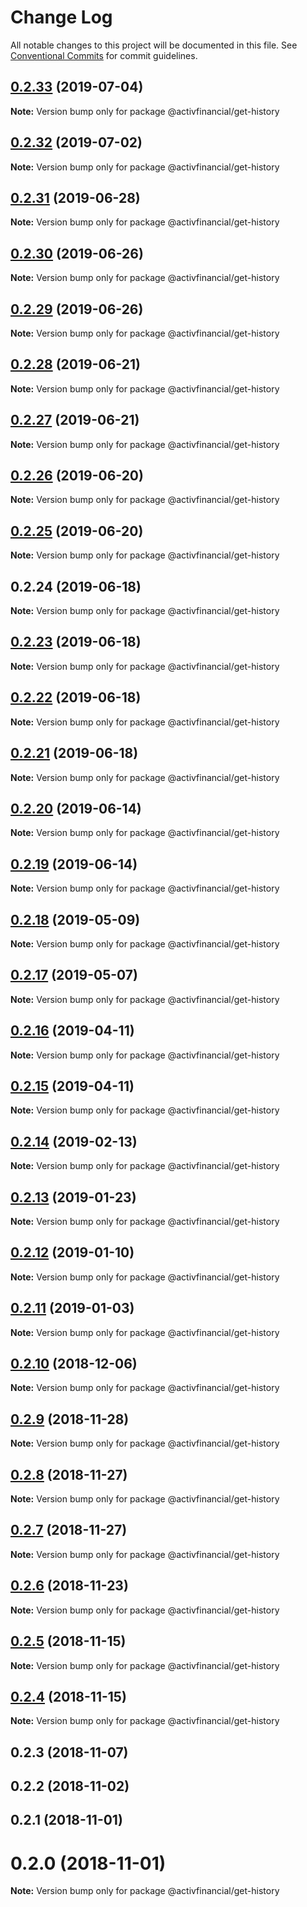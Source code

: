 # Change Log

All notable changes to this project will be documented in this file.
See [Conventional Commits](https://conventionalcommits.org) for commit guidelines.

## [0.2.33](https://github.com/activfinancial/cg-api-examples/compare/@activfinancial/get-history@0.2.32...@activfinancial/get-history@0.2.33) (2019-07-04)

**Note:** Version bump only for package @activfinancial/get-history





## [0.2.32](https://github.com/activfinancial/cg-api-examples/compare/@activfinancial/get-history@0.2.31...@activfinancial/get-history@0.2.32) (2019-07-02)

**Note:** Version bump only for package @activfinancial/get-history





## [0.2.31](https://github.com/activfinancial/cg-api-examples/compare/@activfinancial/get-history@0.2.30...@activfinancial/get-history@0.2.31) (2019-06-28)

**Note:** Version bump only for package @activfinancial/get-history





## [0.2.30](https://github.com/activfinancial/cg-api-examples/compare/@activfinancial/get-history@0.2.29...@activfinancial/get-history@0.2.30) (2019-06-26)

**Note:** Version bump only for package @activfinancial/get-history





## [0.2.29](https://github.com/activfinancial/cg-api-examples/compare/@activfinancial/get-history@0.2.28...@activfinancial/get-history@0.2.29) (2019-06-26)

**Note:** Version bump only for package @activfinancial/get-history





## [0.2.28](https://github.com/activfinancial/cg-api-examples/compare/@activfinancial/get-history@0.2.27...@activfinancial/get-history@0.2.28) (2019-06-21)

**Note:** Version bump only for package @activfinancial/get-history





## [0.2.27](https://github.com/activfinancial/cg-api-examples/compare/@activfinancial/get-history@0.2.26...@activfinancial/get-history@0.2.27) (2019-06-21)

**Note:** Version bump only for package @activfinancial/get-history





## [0.2.26](https://github.com/activfinancial/cg-api/compare/@activfinancial/get-history@0.2.25...@activfinancial/get-history@0.2.26) (2019-06-20)

**Note:** Version bump only for package @activfinancial/get-history





## [0.2.25](https://github.com/activfinancial/cg-api/compare/@activfinancial/get-history@0.2.24...@activfinancial/get-history@0.2.25) (2019-06-20)

**Note:** Version bump only for package @activfinancial/get-history





## 0.2.24 (2019-06-18)

**Note:** Version bump only for package @activfinancial/get-history





## [0.2.23](https://github.com/activfinancial/cg-api/compare/@activfinancial/get-history@0.2.22...@activfinancial/get-history@0.2.23) (2019-06-18)

**Note:** Version bump only for package @activfinancial/get-history





## [0.2.22](https://github.com/activfinancial/cg-api/compare/@activfinancial/get-history@0.2.21...@activfinancial/get-history@0.2.22) (2019-06-18)

**Note:** Version bump only for package @activfinancial/get-history





## [0.2.21](https://github.com/activfinancial/cg-api/compare/@activfinancial/get-history@0.2.20...@activfinancial/get-history@0.2.21) (2019-06-18)

**Note:** Version bump only for package @activfinancial/get-history





## [0.2.20](https://github.com/activfinancial/cg-api/compare/@activfinancial/get-history@0.2.19...@activfinancial/get-history@0.2.20) (2019-06-14)

**Note:** Version bump only for package @activfinancial/get-history





## [0.2.19](https://github.com/activfinancial/cg-api/compare/@activfinancial/get-history@0.2.18...@activfinancial/get-history@0.2.19) (2019-06-14)

**Note:** Version bump only for package @activfinancial/get-history





## [0.2.18](https://github.com/activfinancial/cg-api/compare/@activfinancial/get-history@0.2.17...@activfinancial/get-history@0.2.18) (2019-05-09)

**Note:** Version bump only for package @activfinancial/get-history





## [0.2.17](https://github.com/activfinancial/cg-api/compare/@activfinancial/get-history@0.2.16...@activfinancial/get-history@0.2.17) (2019-05-07)

**Note:** Version bump only for package @activfinancial/get-history





## [0.2.16](https://github.com/activfinancial/cg-api/compare/@activfinancial/get-history@0.2.14...@activfinancial/get-history@0.2.16) (2019-04-11)

**Note:** Version bump only for package @activfinancial/get-history





## [0.2.15](https://github.com/activfinancial/cg-api/compare/@activfinancial/get-history@0.2.14...@activfinancial/get-history@0.2.15) (2019-04-11)

**Note:** Version bump only for package @activfinancial/get-history





## [0.2.14](https://github.com/activfinancial/cg-api/compare/@activfinancial/get-history@0.2.13...@activfinancial/get-history@0.2.14) (2019-02-13)

**Note:** Version bump only for package @activfinancial/get-history





## [0.2.13](https://github.com/activfinancial/cg-api/compare/@activfinancial/get-history@0.2.12...@activfinancial/get-history@0.2.13) (2019-01-23)

**Note:** Version bump only for package @activfinancial/get-history





## [0.2.12](https://github.com/activfinancial/cg-api/compare/@activfinancial/get-history@0.2.11...@activfinancial/get-history@0.2.12) (2019-01-10)

**Note:** Version bump only for package @activfinancial/get-history





## [0.2.11](https://github.com/activfinancial/cg-api/compare/@activfinancial/get-history@0.2.10...@activfinancial/get-history@0.2.11) (2019-01-03)

**Note:** Version bump only for package @activfinancial/get-history





## [0.2.10](https://github.com/activfinancial/cg-api/compare/@activfinancial/get-history@0.2.9...@activfinancial/get-history@0.2.10) (2018-12-06)

**Note:** Version bump only for package @activfinancial/get-history





## [0.2.9](https://github.com/activfinancial/cg-api/compare/@activfinancial/get-history@0.2.8...@activfinancial/get-history@0.2.9) (2018-11-28)

**Note:** Version bump only for package @activfinancial/get-history





## [0.2.8](https://github.com/activfinancial/cg-api/compare/@activfinancial/get-history@0.2.7...@activfinancial/get-history@0.2.8) (2018-11-27)

**Note:** Version bump only for package @activfinancial/get-history





## [0.2.7](https://github.com/activfinancial/cg-api/compare/@activfinancial/get-history@0.2.6...@activfinancial/get-history@0.2.7) (2018-11-27)

**Note:** Version bump only for package @activfinancial/get-history





## [0.2.6](https://github.com/activfinancial/cg-api/compare/@activfinancial/get-history@0.2.5...@activfinancial/get-history@0.2.6) (2018-11-23)

**Note:** Version bump only for package @activfinancial/get-history





## [0.2.5](https://github.com/activfinancial/cg-api/compare/@activfinancial/get-history@0.2.4...@activfinancial/get-history@0.2.5) (2018-11-15)

**Note:** Version bump only for package @activfinancial/get-history





## [0.2.4](https://github.com/activfinancial/cg-api/compare/@activfinancial/get-history@0.2.3...@activfinancial/get-history@0.2.4) (2018-11-15)

**Note:** Version bump only for package @activfinancial/get-history





## 0.2.3 (2018-11-07)



## 0.2.2 (2018-11-02)



## 0.2.1 (2018-11-01)



# 0.2.0 (2018-11-01)

**Note:** Version bump only for package @activfinancial/get-history
